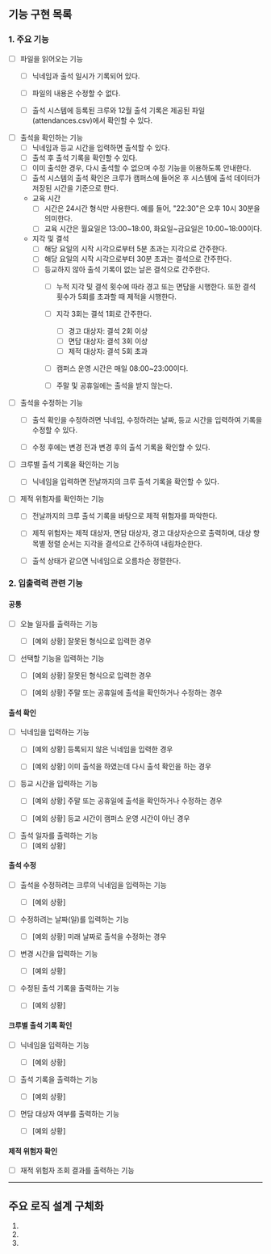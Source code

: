 ## 기능 구현 목록

### 1. 주요 기능

- [ ] 파일을 읽어오는 기능
  - [ ] 닉네임과 출석 일시가 기록되어 있다. 
  - [ ] 파일의 내용은 수정할 수 없다.
  - [ ] 출석 시스템에 등록된 크루와 12월 출석 기록은 제공된 파일(attendances.csv)에서 확인할 수 있다.


- [ ] 출석을 확인하는 기능
    - [ ] 닉네임과 등교 시간을 입력하면 출석할 수 있다.
    - [ ] 출석 후 출석 기록을 확인할 수 있다.
    - [ ] 이미 출석한 경우, 다시 출석할 수 없으며 수정 기능을 이용하도록 안내한다.
    - [ ] 출석 시스템의 출석 확인은 크루가 캠퍼스에 들어온 후 시스템에 출석 데이터가 저장된 시간을 기준으로 한다.

    - 교육 시간
        - [ ] 시간은 24시간 형식만 사용한다. 예를 들어, "22:30"은 오후 10시 30분을 의미한다.
        - [ ] 교육 시간은 월요일은 13:00~18:00, 화요일~금요일은 10:00~18:00이다.

    - 지각 및 결석
        - [ ] 해당 요일의 시작 시각으로부터 5분 초과는 지각으로 간주한다.
        - [ ] 해당 요일의 시작 시각으로부터 30분 초과는 결석으로 간주한다.
        - [ ] 등교하지 않아 출석 기록이 없는 날은 결석으로 간주한다.
            - [ ] 누적 지각 및 결석 횟수에 따라 경고 또는 면담을 시행한다. 또한 결석 횟수가 5회를 초과할 때 제적을 시행한다.
            - [ ] 지각 3회는 결석 1회로 간주한다.
                - [ ] 경고 대상자: 결석 2회 이상
                - [ ] 면담 대상자: 결석 3회 이상
                - [ ] 제적 대상자: 결석 5회 초과
            - [ ] 캠퍼스 운영 시간은 매일 08:00~23:00이다.
            - [ ] 주말 및 공휴일에는 출석을 받지 않는다.


- [ ] 출석을 수정하는 기능
    - [ ] 출석 확인을 수정하려면 닉네임, 수정하려는 날짜, 등교 시간을 입력하여 기록을 수정할 수 있다.
    - [ ] 수정 후에는 변경 전과 변경 후의 출석 기록을 확인할 수 있다.


- [ ] 크루별 출석 기록을 확인하는 기능
    - [ ] 닉네임을 입력하면 전날까지의 크루 출석 기록을 확인할 수 있다.


- [ ] 제적 위험자를 확인하는 기능
    - [ ] 전날까지의 크루 출석 기록을 바탕으로 제적 위험자를 파악한다.
    - [ ] 제적 위험자는 제적 대상자, 면담 대상자, 경고 대상자순으로 출력하며, 대상 항목별 정렬 순서는 지각을 결석으로 간주하여 내림차순한다.
    - [ ] 출석 상태가 같으면 닉네임으로 오름차순 정렬한다.


### 2. 입출력력 관련 기능
#### 공통
- [ ] 오늘 일자를 출력하는 기능
    - [ ] [예외 상황] 잘못된 형식으로 입력한 경우


- [ ] 선택할 기능을 입력하는 기능
    - [ ] [예외 상황] 잘못된 형식으로 입력한 경우
    - [ ] [예외 상황] 주말 또는 공휴일에 출석을 확인하거나 수정하는 경우


#### 출석 확인
- [ ] 닉네임을 입력하는 기능
    - [ ] [예외 상황] 등록되지 않은 닉네임을 입력한 경우
    - [ ] [예외 상황] 이미 출석을 하였는데 다시 출석 확인을 하는 경우


- [ ] 등교 시간을 입력하는 기능
    - [ ] [예외 상황] 주말 또는 공휴일에 출석을 확인하거나 수정하는 경우
    - [ ] [예외 상황] 등교 시간이 캠퍼스 운영 시간이 아닌 경우


- [ ] 출석 일자를 출력하는 기능
    - [ ] [예외 상황]

#### 출석 수정
- [ ] 출석을 수정하려는 크루의 닉네임을 입력하는 기능
    - [ ] [예외 상황]


- [ ] 수정하려는 날짜(일)를 입력하는 기능
    - [ ] [예외 상황] 미래 날짜로 출석을 수정하는 경우


- [ ] 변경 시간을 입력하는 기능
    - [ ] [예외 상황]


- [ ] 수정된 출석 기록을 출력하는 기능
    - [ ] [예외 상황]


#### 크루별 출석 기록 확인
- [ ] 닉네임을 입력하는 기능
    - [ ] [예외 상황]


- [ ] 출석 기록을 출력하는 기능
    - [ ] [예외 상황]


- [ ] 면담 대상자 여부를 출력하는 기능
    - [ ] [예외 상황]


#### 제적 위험자 확인
- [ ] 재적 위험자 조회 결과를 출력하는 기능

---

## 주요 로직 설계 구체화

1.
2.
3.
